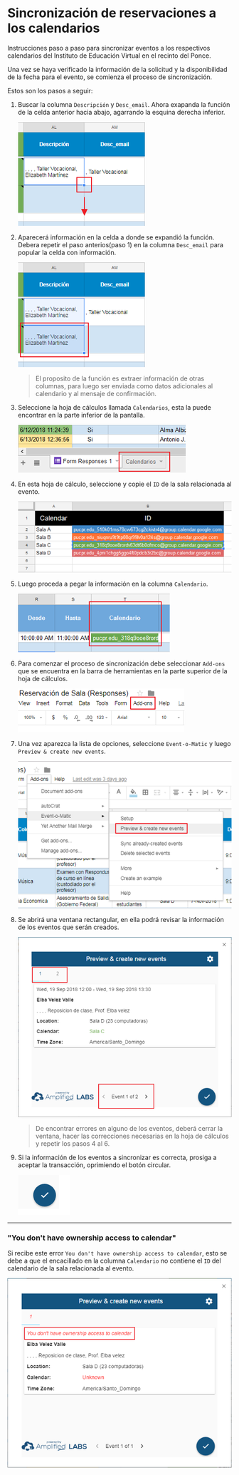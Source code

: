 # Sincronización de reservaciones a los calendarios

Instrucciones paso a paso para sincronizar eventos a los respectivos calendarios del Instituto de Educación Virtual en el recinto del Ponce.

Una vez se haya verificado la información de la solicitud y la disponibilidad de la fecha para el evento, se comienza el proceso de sincronización.

Estos son los pasos a seguir:

1. Buscar la columna `Descripción` y `Desc_email`. Ahora exapanda la función de la celda anterior hacia abajo, agarrando la esquina derecha inferior.

	![Expandir función](copy_func01.png)

1. Aparecerá información en la celda a donde se expandió la función. Debera repetir el paso anterios(paso 1) en la columna `Desc_email` para popular la celda con información.

	![Función expandida](copy_func02.png)

	> El proposito de la función es extraer información de otras columnas, para luego ser enviada como datos adicionales al calendario y al mensaje de confirmación.

1. Seleccione la hoja de cálculos llamada `Calendarios`, esta la puede encontrar en la parte inferior de la pantalla.

	![Hoja de calendarios](cal_sheet.png)

1. En esta hoja de cálculo, seleccione y copie el `ID` de la sala relacionada al evento.

	![Copiar ID](copy_cal.png)

1. Luego proceda a pegar la información en la columna `Calendario`.

	![Columna del calendario](cal_col.png)

1. Para comenzar el proceso de sincronización debe seleccionar `Add-ons` que se encuentra en la barra de herramientas en la parte superior de la hoja de cálculos.

	![Add-ons](add-ons.png)

1. Una vez aparezca la lista de opciones, seleccione `Event-o-Matic` y luego `Preview & create new events`.

	![Preview & create](preview_create.png)

1. Se abrirá una ventana rectangular, en ella podrá revisar la información de los eventos que serán creados.

	![Preview events](preview_events.png)

	> De encontrar errores en alguno de los eventos, deberá cerrar la ventana, hacer las correcciones necesarias en la hoja de cálculos y repetir los pasos 4 al 6.

1. Si la información de los eventos a sincronizar es correcta, prosiga a aceptar la transacción, oprimiendo el botón circular.

	![Acept](preview_acept.png)


*****

### "You don't have ownership access to calendar"
Si recibe este error `You don't have ownership access to calendar`, esto se debe a que el encacillado en la columna `Calendario` no contiene el `ID` del calendario de la sala relacionada al evento.


![Error en calendario](no_cal.png)